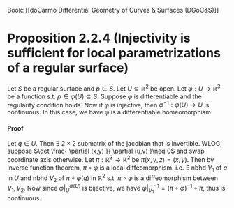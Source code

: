 Book: [[doCarmo Differential Geometry of Curves & Surfaces (DGoC&S)]]
# Proposition 2.2.4 (Injectivity is sufficient for local parametrizations of a regular surface)
Let $S$ be a regular surface and $p\in S$.
Let $U\subseteq \mathbb{R}^{2}$ be open.
Let $\varphi:U\to \mathbb{R}^{3}$ be a function s.t. $p\in\varphi(U)\subseteq S$.
Suppose $\varphi$ is differentiable and the regularity condition holds.
Now if $\varphi$ is injective, then $\varphi ^{-1}:\varphi(U)\to U$ is continuous.
In this case, we have $\varphi$ is a differentiable homeomorphism.
#### Proof
Let $q\in U$. Then $\exists$ $2\times2$ submatrix of the jacobian that is invertible.
WLOG, suppose $\det \frac{ \partial (x,y) }{ \partial (u,v) }\neq 0$ and swap coordinate axis otherwise.
Let $\pi:\mathbb{R}^{3}\to \mathbb{R}^{2}$ be $\pi(x,y,z)=(x,y)$.
Then by inverse function theorem, $\pi \circ \varphi$ is a local diffeomorphism.
i.e. $\exists$ nbhd $V_{1}$ of $q$ in $U$ and nbhd $V_{2}$ of $\pi \circ \varphi(q)$ in $\mathbb{R}^{2}$ s.t. $\pi \circ \varphi$ is a diffeomorphism between $V_{1},V_{2}$.
Now since $\varphi|_{U}^{\varphi(U)}$ is bijective, we have $\varphi|_{V_{1}}^{-1}=(\pi \circ \varphi)^{-1}\circ \pi$, thus is continuous.